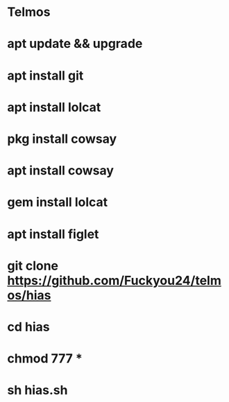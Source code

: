 # Telmos

# apt update && upgrade
# apt install git
# apt install lolcat
# pkg install cowsay
# apt install cowsay
# gem install lolcat
# apt install figlet

# git clone https://github.com/Fuckyou24/telmos/hias
# cd hias
# chmod 777 *
# sh hias.sh

